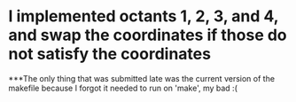 # I implemented octants 1, 2, 3, and 4, and swap the coordinates if those do not satisfy the coordinates
***The only thing that was submitted late was the current version of the makefile because I forgot it needed to run on 'make', my bad :(